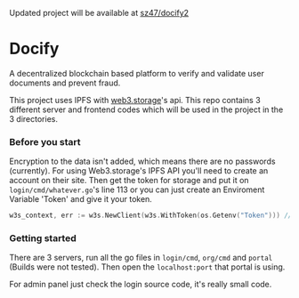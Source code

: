 Updated project will be available at [sz47/docify2](https://github.com/sz47/docify2)



# Docify

A decentralized blockchain based platform to verify and validate user documents and prevent fraud. 

This project uses IPFS with [web3.storage](https://web3.storage)'s api.
This repo contains 3 different server and frontend codes which will be used in the project in the 3 directories.

### Before you start

Encryption to the data isn't added, which means there are no passwords (currently). For using Web3.storage's IPFS API you'll need to create an account on their site. Then get the token for storage and put it on `login/cmd/whatever.go`'s line 113 or you can just create an Enviroment Variable 'Token' and give it your token.

```go
w3s_context, err := w3s.NewClient(w3s.WithToken(os.Getenv("Token"))) //this line must be changed 
```

### Getting started

There are 3 servers, run all the go files in `login/cmd`, `org/cmd` and `portal` (Builds were not tested). Then open the `localhost:port` that portal is using. 

For admin panel just check the login source code, it's really small code.
